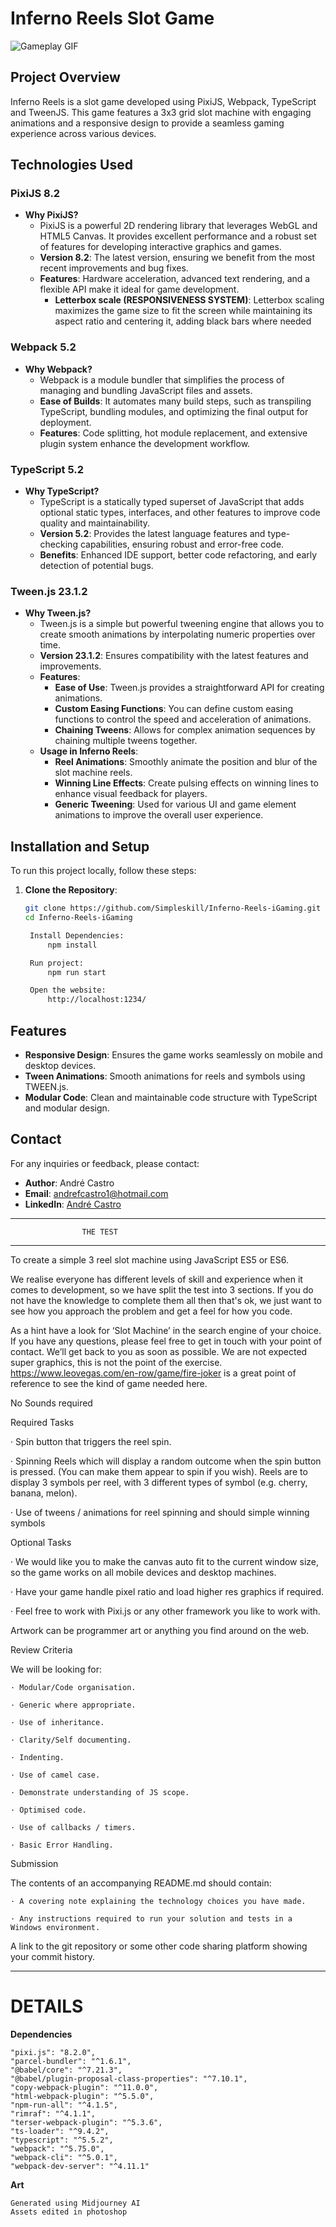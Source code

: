 # Inferno Reels Slot Game

![Gameplay GIF](https://github.com/Simpleskill/Inferno-Reels-iGaming/blob/8e7feb4ea392fc4cf08a073cfe2f6c9997696689/static/InfernoReelsSpinClip.gif)

## Project Overview
Inferno Reels is a slot game developed using PixiJS, Webpack, TypeScript and TweenJS. This game features a 3x3 grid slot machine with engaging animations and a responsive design to provide a seamless gaming experience across various devices.

## Technologies Used

### PixiJS 8.2
- **Why PixiJS?**
  - PixiJS is a powerful 2D rendering library that leverages WebGL and HTML5 Canvas. It provides excellent performance and a robust set of features for developing interactive graphics and games.
  - **Version 8.2**: The latest version, ensuring we benefit from the most recent improvements and bug fixes.
  - **Features**: Hardware acceleration, advanced text rendering, and a flexible API make it ideal for game development.
    - **Letterbox scale (RESPONSIVENESS SYSTEM)**: Letterbox scaling maximizes the game size to fit the screen while maintaining its aspect ratio and centering it, adding black bars where needed

### Webpack 5.2
- **Why Webpack?**
  - Webpack is a module bundler that simplifies the process of managing and bundling JavaScript files and assets.
  - **Ease of Builds**: It automates many build steps, such as transpiling TypeScript, bundling modules, and optimizing the final output for deployment.
  - **Features**: Code splitting, hot module replacement, and extensive plugin system enhance the development workflow.

### TypeScript 5.2
- **Why TypeScript?**
  - TypeScript is a statically typed superset of JavaScript that adds optional static types, interfaces, and other features to improve code quality and maintainability.
  - **Version 5.2**: Provides the latest language features and type-checking capabilities, ensuring robust and error-free code.
  - **Benefits**: Enhanced IDE support, better code refactoring, and early detection of potential bugs.

### Tween.js 23.1.2
- **Why Tween.js?**
  - Tween.js is a simple but powerful tweening engine that allows you to create smooth animations by interpolating numeric properties over time.
  - **Version 23.1.2**: Ensures compatibility with the latest features and improvements.
  - **Features**: 
    - **Ease of Use**: Tween.js provides a straightforward API for creating animations.
    - **Custom Easing Functions**: You can define custom easing functions to control the speed and acceleration of animations.
    - **Chaining Tweens**: Allows for complex animation sequences by chaining multiple tweens together.
  - **Usage in Inferno Reels**:
    - **Reel Animations**: Smoothly animate the position and blur of the slot machine reels.
    - **Winning Line Effects**: Create pulsing effects on winning lines to enhance visual feedback for players.
    - **Generic Tweening**: Used for various UI and game element animations to improve the overall user experience.

## Installation and Setup
To run this project locally, follow these steps:

1. **Clone the Repository**:
   ```sh
   git clone https://github.com/Simpleskill/Inferno-Reels-iGaming.git
   cd Inferno-Reels-iGaming

    Install Dependencies:
        npm install

    Run project:
        npm run start

    Open the website:
        http://localhost:1234/
    ```


## Features
- **Responsive Design**: Ensures the game works seamlessly on mobile and desktop devices.
- **Tween Animations**: Smooth animations for reels and symbols using TWEEN.js.
- **Modular Code**: Clean and maintainable code structure with TypeScript and modular design.


## Contact
For any inquiries or feedback, please contact:

- **Author**: André Castro
- **Email**: [andrefcastro1@hotmail.com](mailto:andrefcastro1@hotmail.com)
- **LinkedIn**: [André Castro](https://www.linkedin.com/in/andrefcastro1)








***************************************************
                    THE TEST
***************************************************


To create a simple 3 reel slot machine using JavaScript ES5 or ES6.

We realise everyone has different levels of skill and experience when it comes to development, so we have split the test into 3 sections. If you do not have the knowledge to complete them all then that's ok, we just want to see how you approach the problem and get a feel for how you code.

As a hint have a look for ‘Slot Machine’ in the search engine of your choice. If you have any questions, please feel free to get in touch with your point of contact. We’ll get back to you as soon as possible. We are not expected super graphics, this is not the point of the exercise. https://www.leovegas.com/en-row/game/fire-joker is a great point of reference to see the kind of game needed here.

No Sounds required

Required Tasks

· Spin button that triggers the reel spin.

· Spinning Reels which will display a random outcome when the spin button is pressed. (You can make them appear to spin if you wish). Reels are to display 3 symbols per reel, with 3 different types of symbol (e.g. cherry, banana, melon).

· Use of tweens / animations for reel spinning and should simple winning symbols

Optional Tasks

· We would like you to make the canvas auto fit to the current window size, so the game works on all mobile devices and desktop machines.

· Have your game handle pixel ratio and load higher res graphics if required.

· Feel free to work with Pixi.js or any other framework you like to work with.

Artwork can be programmer art or anything you find around on the web.

Review Criteria

We will be looking for:

    · Modular/Code organisation.

    · Generic where appropriate.

    · Use of inheritance.

    · Clarity/Self documenting.

    · Indenting.

    · Use of camel case.

    · Demonstrate understanding of JS scope.

    · Optimised code.

    · Use of callbacks / timers.

    · Basic Error Handling.

Submission

The contents of an accompanying README.md should contain:

    · A covering note explaining the technology choices you have made.

    · Any instructions required to run your solution and tests in a Windows environment.

A link to the git repository or some other code sharing platform showing your commit history.

----------------------------------------------------

# DETAILS


**Dependencies**

    "pixi.js": "8.2.0",
    "parcel-bundler": "^1.6.1",
    "@babel/core": "^7.21.3",
    "@babel/plugin-proposal-class-properties": "^7.10.1",
    "copy-webpack-plugin": "^11.0.0",
    "html-webpack-plugin": "^5.5.0",
    "npm-run-all": "^4.1.5",
    "rimraf": "^4.1.1",
    "terser-webpack-plugin": "^5.3.6",
    "ts-loader": "^9.4.2",
    "typescript": "^5.5.2",
    "webpack": "^5.75.0",
    "webpack-cli": "^5.0.1",
    "webpack-dev-server": "^4.11.1"
    

**Art**

    Generated using Midjourney AI
    Assets edited in photoshop



    
